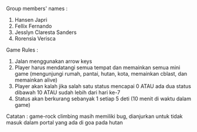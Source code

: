 Group members' names :
1. Hansen Japri
2. Fellix Fernando
3. Jesslyn Claresta Sanders
4. Rorensia Verisca

Game Rules : 
1. Jalan menggunakan arrow keys
2. Player harus mendatangi semua tempat dan memainkan semua mini game (mengunjungi rumah, pantai, hutan, kota, memainkan cblast, dan memainkan alive)
3. Player akan kalah jika salah satu status mencapai 0 ATAU ada dua status dibawah 10 ATAU sudah lebih dari hari ke-7
4. Status akan berkurang sebanyak 1 setiap 5 deti (10 menit di waktu dalam game)

Catatan : game-rock climbing masih memiliki bug, dianjurkan untuk tidak masuk dalam portal yang ada di goa pada hutan
